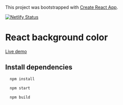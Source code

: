 This project was bootstrapped with [Create React App](https://github.com/facebook/create-react-app).

[![Netlify Status](https://api.netlify.com/api/v1/badges/08224322-a676-42d9-a30d-6b56f6fb8db3/deploy-status)](https://app.netlify.com/sites/suspicious-varahamihira-e44614/deploys)

# React background color

[Live demo](https://5ee7ca7371b094022f6d24e4--suspicious-varahamihira-e44614.netlify.app/)

## Install dependencies
```bash
  npm install

  npm start

  npm build
```